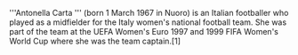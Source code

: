 '''Antonella Carta ''' (born 1 March 1967 in Nuoro) is an Italian footballer who played as a midfielder for the Italy women's national football team. She was part of the team at the UEFA Women's Euro 1997 and 1999 FIFA Women's World Cup where she was the team captain.[1]
